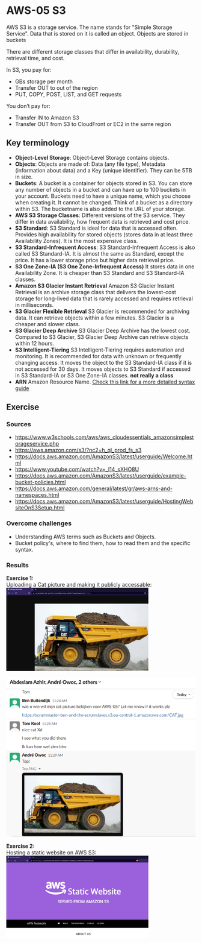 # AWS-05 S3
  
AWS S3 is a storage service. The name stands for "Simple Storage Service". Data that is stored on it is called an object. Objects are stored in buckets

There are different storage classes that differ in availability, durability, retrieval time, and cost.  
  
In S3, you pay for:  
- GBs storage per month
- Transfer OUT to out of the region
- PUT, COPY, POST, LIST, and GET requests
  
You don’t pay for:  
- Transfer IN to Amazon S3
- Transfer OUT from S3 to CloudFront or EC2 in the same region

  
## Key terminology
- **Object-Level Storage**: Object-Level Storage contains objects. 
- **Objects**: Objects are made of: Data (any file type), Metadata (information about data) and a Key (unique identifier). They can be 5TB in size.
- **Buckets**: A bucket is a container for objects stored in S3. You can store any number of objects in a bucket and can have up to 100 buckets in your account. Buckets need to have a unique name, which you choose when creating it. It cannot be changed. Think of a bucket as a directory within S3. The bucketname is also added to the URL of your storage.
- **AWS S3 Storage Classes**: Different versions of the S3 service. They differ in data availability, how frequent data is retrieved and cost price.
- **S3 Standard**: S3 Standard is ideal for data that is accessed often. Provides high availability for stored objects (stores data in at least three Availability Zones). It is the most expensive class.
- **S3 Standard-Infrequent Access**: S3 Standard-Infrequent Access is also called S3 Standard-IA. It is almost the same as Standard, except the price. It has a lower storage price but higher data retrieval price.
- **S3 One Zone-IA (S3 One Zone-Infrequent Access)** It stores data in one Availability Zone. It is cheaper than S3 Standard and S3 Standard-IA classes.
- **Amazon S3 Glacier Instant Retrieval** Amazon S3 Glacier Instant Retrieval is an archive storage class that delivers the lowest-cost storage for long-lived data that is rarely accessed and requires retrieval in milliseconds.
- **S3 Glacier Flexible Retrieval** S3 Glacier is recommended for archiving data. It can retrieve objects within a few minutes. S3 Glacier is a cheaper and slower class.
- **S3 Glacier Deep Archive** S3 Glacier Deep Archive has the lowest cost. Compared to S3 Glacier, S3 Glacier Deep Archive can retrieve objects within 12 hours.
- **S3 Intelligent-Tiering** S3 Intelligent-Tiering requires automation and monitoring. It is recommended for data with unknown or frequently changing access. It moves the object to the S3 Standard-IA class if it is not accessed for 30 days. It moves objects to S3 Standard if accessed in S3 Standard-IA or S3 One Zone-IA classes. **not really a class**
- **ARN** Amazon Resource Name. [Check this link for a more detailed syntax guide](https://docs.aws.amazon.com/general/latest/gr/aws-arns-and-namespaces.html)

## Exercise
### Sources
- https://www.w3schools.com/aws/aws_cloudessentials_amazonsimplestorageservice.php
- https://aws.amazon.com/s3/?nc2=h_ql_prod_fs_s3
- https://docs.aws.amazon.com/AmazonS3/latest/userguide/Welcome.html
- https://www.youtube.com/watch?v=_I14_sXHO8U
- https://docs.aws.amazon.com/AmazonS3/latest/userguide/example-bucket-policies.html
- https://docs.aws.amazon.com/general/latest/gr/aws-arns-and-namespaces.html
- https://docs.aws.amazon.com/AmazonS3/latest/userguide/HostingWebsiteOnS3Setup.html

### Overcome challenges
- Understanding AWS terms such as Buckets and Objects.
- Bucket policy's, where to find them, how to read them and the specific syntax.

### Results
  
**Exercise 1:**  
Uploading a Cat picture and making it publicly accessable:  
<img src="../00_includes/CLOUD01/AWS-05_1.png" alt="AWS-05 CAT1" width=75%>

![AWS-05 CAT2](../00_includes/CLOUD01/AWS-05_2.png)

  
  
**Exercise 2:**  
Hosting a static website on AWS S3:  
<img src="../00_includes/CLOUD01/AWS-05_3.png" alt="AWS-05 static" width=75%>
